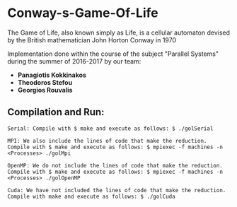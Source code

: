 # Conway-s-Game-Of-Life

The Game of Life, also known simply as Life, is a cellular automaton devised by the British mathematician John Horton Conway in 1970

Implementation done within the course of the subject "Parallel Systems" during the summer of 2016-2017 by our team:

* **Panagiotis Kokkinakos** <br>
* **Theodoros Stefou** <br>
* **Georgios Rouvalis** <br>

## Compilation and Run:

	Serial: Compile with $ make and execute as follows: $ ./golSerial
	
	MPI: We also include the lines of code that make the reduction.
	Compile with $ make and execute as follows: $ mpiexec -f machines -n <Processes> ./golMpi
	
	OpenMP: We do not include the lines of code that make the reduction.
	Compile with $ make and execute as follows: $ mpiexec -f machines -n <Processes> ./golOpenMP
	
	Cuda: We have not included the lines of code that make the reduction.
	Compile with make and execute as follows: $ ./golCuda
